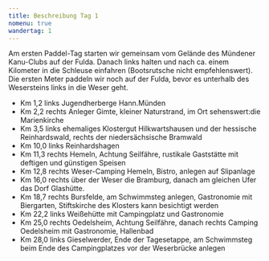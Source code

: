 ```yaml
---
title: Beschreibung Tag 1
nomenu: true
wandertag: 1
---
```


Am ersten Paddel-Tag starten wir gemeinsam vom Gelände des Mündener Kanu-Clubs auf der Fulda. Danach links halten und nach ca. einem Kilometer in die Schleuse einfahren (Bootsrutsche nicht empfehlenswert). Die ersten Meter paddeln wir noch auf der Fulda, bevor es unterhalb des Wesersteins links in die Weser geht.

- Km 1,2 links Jugendherberge Hann.Münden
- Km 2,2 rechts Anleger Gimte, kleiner Naturstrand, im Ort sehenswert:die Marienkirche
- Km 3,5 links ehemaliges Klostergut Hilkwartshausen und der hessische Reinhardswald, rechts der niedersächsische Bramwald
- Km 10,0 links Reinhardshagen
- Km 11,3 rechts Hemeln, Achtung Seilfähre, rustikale Gaststätte mit deftigen und günstigen Speisen
- Km 12,8 rechts Weser-Camping Hemeln, Bistro, anlegen auf Slipanlage
- Km 16,0 rechts über der Weser die Bramburg, danach am gleichen Ufer das Dorf Glashütte.
- Km 18,7 rechts Bursfelde, am Schwimmsteg anlegen, Gastronomie mit Biergarten, Stiftskirche des Klosters kann besichtigt werden
- Km 22,2 links Weißehütte mit Campingplatz und Gastronomie
- Km 25,0 rechts Oedelsheim, Achtung Seilfähre, danach rechts Camping Oedelsheim mit Gastronomie, Hallenbad
- Km 28,0 links Gieselwerder, Ende der Tagesetappe, am Schwimmsteg beim Ende des Campingplatzes vor der Weserbrücke anlegen
 
